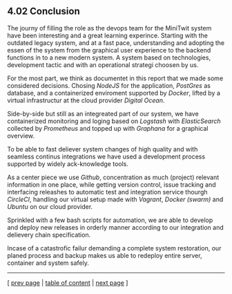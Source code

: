 ## 4.02 Conclusion

The journy of filling the role as the devops team for the MiniTwit system have been interesting and a great learning experince. Starting with the outdated legacy system, and at a fast pace, understanding and adopting the essen of the system from the graphical user experience to the backend functions in to a new modern system. A system based on technologies, development tactic and with an operational strategi choosen by us.

For the most part, we think as documentet in this report that we made some considered decisions.
Chosing *NodeJS* for the application, *PostGres* as database, and a containerized enviroment supported by *Docker*, lifted by a virtual infrastructur at the cloud provider *Digital Ocean*.

Side-by-side but still as an integreated part of our system, we have containerized monitoring and loging based on *Logstash* with *ElasticSearch* collected by *Prometheus* and topped up with *Graphana* for a graphical overview.

To be able to fast deliever system changes of high quality and with seamless continus integrations we have used a development process supported by widely ack-knowledge tools.

As a center piece we use *Github*, concentration as much (project) relevant information in one place, while getting version control, issue tracking and interfacing releashes to automatic test and integration service thourgh *CircleCI*, handling our virtual setup made with *Vagrant*, *Docker (swarm)* and *Ubuntu* on our cloud provider.

Sprinkled with a few bash scripts for automation, we are able to develop and deploy new releases in orderly manner according to our integration and delievery chain specification.

Incase of a catastrofic failur demanding a complete system restoration, our planed process and backup makes us able to redeploy entire server, container and system safely. 


---
[ [prev page](../chapters/401_current_system_state.md) | [table of content](../table_of_content.md) | [next page](../chapters/500_appendices.md) ]